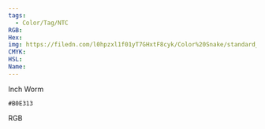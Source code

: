 ```yaml
---
tags:
  - Color/Tag/NTC
RGB:
Hex:
img: https://filedn.com/l0hpzxl1f01yT7GHxtF8cyk/Color%20Snake/standard_csv_to_svg/B0E313.svg
CMYK:
HSL:
Name:
---
```

Inch Worm
```palette
#B0E313
```
RGB
